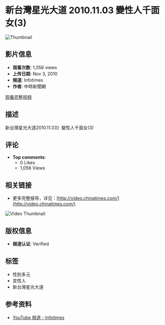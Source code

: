 # 新台灣星光大道 2010.11.03 變性人千面女(3)

![Thumbnail](https://i.ytimg.com/an/mdVfsLHu18lCkKYXSOGUxg/featured_channel.jpg?v=64d2e5fd)

## 影片信息
- **观看次数**: 1,056 views
- **上传日期**: Nov 3, 2010
- **频道**: Infotimes
- **作者**: 中時新聞網

[观看完整视频](https://www.youtube.com/watch?v=QDb3STmTIGQ)

## 描述
新台灣星光大道2010.11.03》變性人千面女(3)

## 评论
- **Top comments**: 
  - 0 Likes
  - 1,056 Views

## 相关链接
- 更多完整报导，详见：[http://video.chinatimes.com/](http://video.chinatimes.com/)

![Video Thumbnail](https://i.ytimg.com/vi/T0HsnAUo4g4/hqdefault.jpg?sqp=-oaymwFACKgBEF5IWvKriqkDMwgBFQAAiEIYAdgBAeIBCggYEAIYBjgBQAHwAQH4Af4EgALgA4oCDAgAEAEYTiBJKGUwDw==&rs=AOn4CLC2LkA6EfS8EhmoGTiGWvHY8bnZrw)

## 版权信息
- **频道认证**: Verified

## 标签
- 性别多元
- 变性人
- 新台灣星光大道

## 参考资料
- [YouTube 频道 - Infotimes](https://www.youtube.com/@ChinaTimes)
<!-- tcd_original_link https://www.youtube.com/watch?v=QDb3STmTIGQ -->
